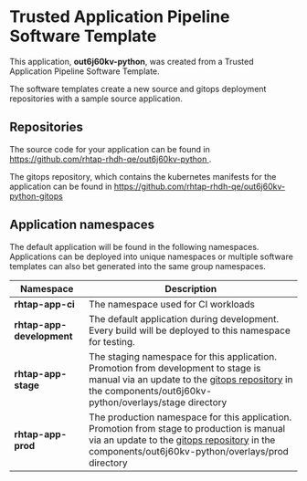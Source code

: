 # Trusted Application Pipeline Software Template

This application, **out6j60kv-python**, was created from a Trusted Application Pipeline Software Template.

The software templates create a new source and gitops deployment repositories with a sample source application. 

## Repositories

The source code for your application can be found in [https://github.com/rhtap-rhdh-qe/out6j60kv-python ](https://github.com/rhtap-rhdh-qe/out6j60kv-python ).
 
The gitops repository, which contains the kubernetes manifests for the application can be found in 
[https://github.com/rhtap-rhdh-qe/out6j60kv-python-gitops ](https://github.com/rhtap-rhdh-qe/out6j60kv-python-gitops ) 

## Application namespaces 

The default application will be found in the following namespaces. Applications can be deployed into unique namespaces or multiple software templates can also bet generated into the same group namespaces.  

|  Namespace   |  Description   |  
| -------- | -------- |
| **rhtap-app-ci** | The namespace used for CI workloads |
| **rhtap-app-development** | The default application during development. Every build will be deployed to this namespace for testing. |
| **rhtap-app-stage** | The staging namespace for this application. Promotion from development to stage is manual via an update to the [gitops repository](https://github.com/rhtap-rhdh-qe/out6j60kv-python-gitops ) in the components/out6j60kv-python/overlays/stage directory |
| **rhtap-app-prod** | The production namespace for this application. Promotion from stage to production is manual via an update to the [gitops repository](https://github.com/rhtap-rhdh-qe/out6j60kv-python-gitops ) in the components/out6j60kv-python/overlays/prod directory |